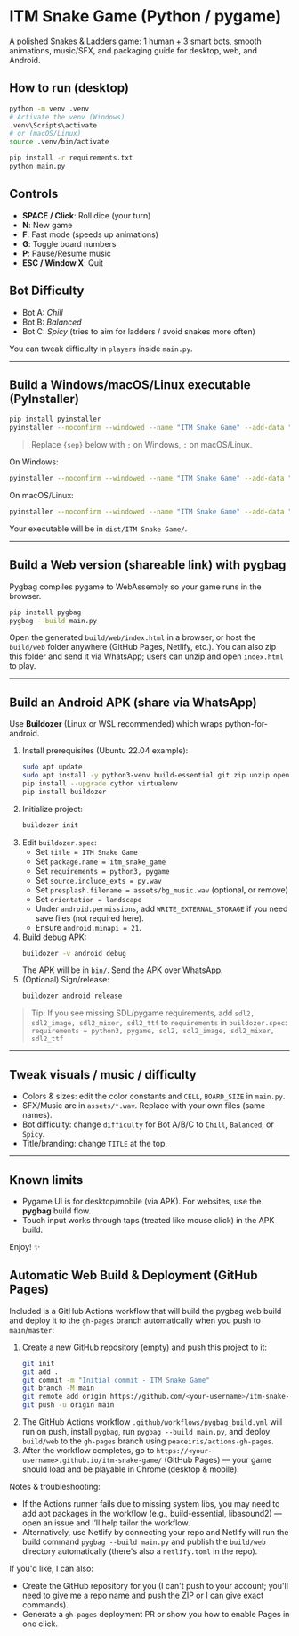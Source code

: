 # ITM Snake Game (Python / pygame)

A polished Snakes & Ladders game: 1 human + 3 smart bots, smooth animations, music/SFX, and packaging guide for desktop, web, and Android.

## How to run (desktop)

```bash
python -m venv .venv
# Activate the venv (Windows)
.venv\Scripts\activate
# or (macOS/Linux)
source .venv/bin/activate

pip install -r requirements.txt
python main.py
```

## Controls
- **SPACE / Click**: Roll dice (your turn)
- **N**: New game
- **F**: Fast mode (speeds up animations)
- **G**: Toggle board numbers
- **P**: Pause/Resume music
- **ESC / Window X**: Quit

## Bot Difficulty
- Bot A: *Chill*
- Bot B: *Balanced*
- Bot C: *Spicy* (tries to aim for ladders / avoid snakes more often)

You can tweak difficulty in `players` inside `main.py`.

---

## Build a Windows/macOS/Linux executable (PyInstaller)

```bash
pip install pyinstaller
pyinstaller --noconfirm --windowed --name "ITM Snake Game" --add-data "assets{}assets" main.py
```
> Replace `{sep}` below with `;` on Windows, `:` on macOS/Linux.

On Windows:
```bash
pyinstaller --noconfirm --windowed --name "ITM Snake Game" --add-data "assets;assets" main.py
```
On macOS/Linux:
```bash
pyinstaller --noconfirm --windowed --name "ITM Snake Game" --add-data "assets:assets" main.py
```

Your executable will be in `dist/ITM Snake Game/`.

---

## Build a Web version (shareable link) with **pygbag**

Pygbag compiles pygame to WebAssembly so your game runs in the browser.

```bash
pip install pygbag
pygbag --build main.py
```
Open the generated `build/web/index.html` in a browser, or host the `build/web` folder anywhere (GitHub Pages, Netlify, etc.). You can also zip this folder and send it via WhatsApp; users can unzip and open `index.html` to play.

---

## Build an Android APK (share via WhatsApp)

Use **Buildozer** (Linux or WSL recommended) which wraps python-for-android.

1. Install prerequisites (Ubuntu 22.04 example):
   ```bash
   sudo apt update
   sudo apt install -y python3-venv build-essential git zip unzip openjdk-17-jdk
   pip install --upgrade cython virtualenv
   pip install buildozer
   ```
2. Initialize project:
   ```bash
   buildozer init
   ```
3. Edit `buildozer.spec`:
   - Set `title = ITM Snake Game`
   - Set `package.name = itm_snake_game`
   - Set `requirements = python3, pygame`
   - Set `source.include_exts = py,wav`
   - Set `presplash.filename = assets/bg_music.wav` (optional, or remove)
   - Set `orientation = landscape`
   - Under `android.permissions`, add `WRITE_EXTERNAL_STORAGE` if you need save files (not required here).
   - Ensure `android.minapi = 21`.
4. Build debug APK:
   ```bash
   buildozer -v android debug
   ```
   The APK will be in `bin/`. Send the APK over WhatsApp.
5. (Optional) Sign/release:
   ```bash
   buildozer android release
   ```

> Tip: If you see missing SDL/pygame requirements, add `sdl2, sdl2_image, sdl2_mixer, sdl2_ttf` to `requirements` in `buildozer.spec`:
> `requirements = python3, pygame, sdl2, sdl2_image, sdl2_mixer, sdl2_ttf`

---

## Tweak visuals / music / difficulty

- Colors & sizes: edit the color constants and `CELL`, `BOARD_SIZE` in `main.py`.
- SFX/Music are in `assets/*.wav`. Replace with your own files (same names).
- Bot difficulty: change `difficulty` for Bot A/B/C to `Chill`, `Balanced`, or `Spicy`.
- Title/branding: change `TITLE` at the top.

---

## Known limits
- Pygame UI is for desktop/mobile (via APK). For websites, use the **pygbag** build flow.
- Touch input works through taps (treated like mouse click) in the APK build.

Enjoy! ✨

## Automatic Web Build & Deployment (GitHub Pages)

Included is a GitHub Actions workflow that will build the pygbag web build and deploy it to the `gh-pages` branch automatically when you push to `main`/`master`:

1. Create a new GitHub repository (empty) and push this project to it:
   ```bash
   git init
   git add .
   git commit -m "Initial commit - ITM Snake Game"
   git branch -M main
   git remote add origin https://github.com/<your-username>/itm-snake-game.git
   git push -u origin main
   ```
2. The GitHub Actions workflow `.github/workflows/pygbag_build.yml` will run on push, install `pygbag`, run `pygbag --build main.py`, and deploy `build/web` to the `gh-pages` branch using `peaceiris/actions-gh-pages`.
3. After the workflow completes, go to `https://<your-username>.github.io/itm-snake-game/` (GitHub Pages) — your game should load and be playable in Chrome (desktop & mobile).

Notes & troubleshooting:
- If the Actions runner fails due to missing system libs, you may need to add apt packages in the workflow (e.g., build-essential, libasound2) — open an issue and I’ll help tailor the workflow.
- Alternatively, use Netlify by connecting your repo and Netlify will run the build command `pygbag --build main.py` and publish the `build/web` directory automatically (there's also a `netlify.toml` in the repo).

If you'd like, I can also:
- Create the GitHub repository for you (I can't push to your account; you'll need to give me a repo name and push the ZIP or I can give exact commands).
- Generate a `gh-pages` deployment PR or show you how to enable Pages in one click.
